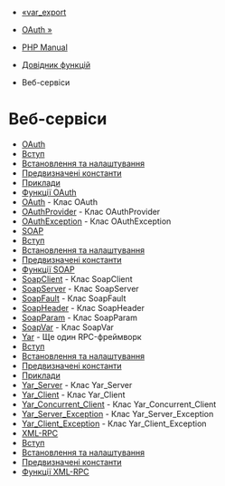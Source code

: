 - [«var_export](function.var-export.md)
- [OAuth »](book.oauth.md)

- [PHP Manual](index.md)
- [Довідник функцій](funcref.md)
- Веб-сервіси

# Веб-сервіси

- [OAuth](book.oauth.md)
- [Вступ](intro.oauth.md)
- [Встановлення та налаштування](oauth.setup.md)
- [Предвизначені константи](oauth.constants.md)
- [Приклади](oauth.examples.md)
- [Функції OAuth](ref.oauth.md)
- [OAuth](class.oauth.md) - Клас OAuth
- [OAuthProvider](class.oauthprovider.md) - Клас OAuthProvider
- [OAuthException](class.oauthexception.md) - Клас
OAuthException
- [SOAP](book.soap.md)
- [Вступ](intro.soap.md)
- [Встановлення та налаштування](soap.setup.md)
- [Предвизначені константи](soap.constants.md)
- [Функції SOAP](ref.soap.md)
- [SoapClient](class.soapclient.md) - Клас SoapClient
- [SoapServer](class.soapserver.md) - Клас SoapServer
- [SoapFault](class.soapfault.md) - Клас SoapFault
- [SoapHeader](class.soapheader.md) - Клас SoapHeader
- [SoapParam](class.soapparam.md) - Клас SoapParam
- [SoapVar](class.soapvar.md) - Клас SoapVar
- [Yar](book.yar.md) - Ще один RPC-фреймворк
- [Вступ](intro.yar.md)
- [Встановлення та налаштування](yar.setup.md)
- [Предвизначені константи](yar.constants.md)
- [Приклади](yar.examples.md)
- [Yar_Server](class.yar-server.md) - Клас Yar_Server
- [Yar_Client](class.yar-client.md) - Клас Yar_Client
- [Yar_Concurrent_Client](class.yar-concurrent-client.md) -
Клас Yar_Concurrent_Client
- [Yar_Server_Exception](class.yar-server-exception.md) - Клас
Yar_Server_Exception
- [Yar_Client_Exception](class.yar-client-exception.md) - Клас
Yar_Client_Exception
- [XML-RPC](book.xmlrpc.md)
- [Вступ](intro.xmlrpc.md)
- [Встановлення та налаштування](xmlrpc.setup.md)
- [Предвизначені константи](xmlrpc.constants.md)
- [Функції XML-RPC](ref.xmlrpc.md)
